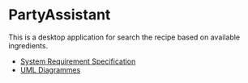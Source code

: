 # PartyAssistant

This is a desktop application for search the recipe based on available ingredients.
* [System Requirement Specification](https://github.com/Dastyronthuyest/PartyAssistant/blob/master/Documentation/SRS.md)
* [UML Diagrammes](https://github.com/Dastyronthuyest/PartyAssistant/blob/master/Documentation/README.md)
